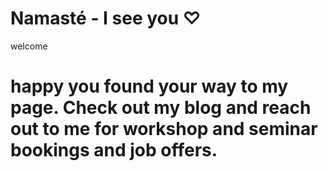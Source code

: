 # Namasté - I see you ♡
welcome
<h1> happy you found your way to my page. Check out my blog and reach out to me for workshop and seminar bookings and job offers. <h1>

